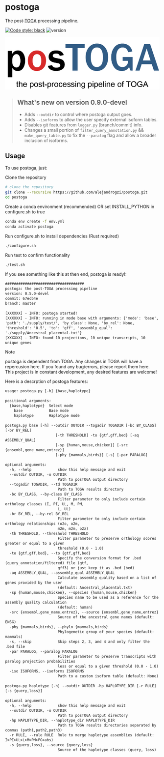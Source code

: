 # postoga

The post-[TOGA](https://github.com/hillerlab/TOGA) processing pipeline.

[![Code style: black](https://img.shields.io/badge/code%20style-black-000000.svg)](https://github.com/psf/black)
![version](https://img.shields.io/badge/version-0.9.0--devel-orange)

<p align="center">
    <img width=700 align="center" src="./supply/postoga_logo_git.png" >
</p>

<!-- <img src="./supply/postoga_report.png" align="center"/> -->

> ## What's new on version 0.9.0-devel
>
> - Adds `--outdir` to control where postoga output goes.
> - Adds `--isoforms` to allow the user specify external isoform tables.
> - Disables git features from `logger.py` [branch/commit] info.
> - Changes a small portion of `filter_query_annotation.py` && `make_query_table.py` to fix the `--paralog` flag and allow a broader inclusion of isoforms.   

## Usage

To use postoga, just:

Clone the repository
```bash
# clone the repository
git clone --recursive https://github.com/alejandrogzi/postoga.git
cd postoga
```

Create a conda environment (recommended) OR set INSTALL_PYTHON in configure.sh to true
```bash
conda env create -f env.yml
conda activate postoga
```

Run configure.sh to install dependencies (Rust required)
```bash
./configure.sh
```

Run test to confirm functionality
```bash
./test.sh
```

If you see something like this at then end, postoga is ready!:

```text
####################################
postoga: the post-TOGA processing pipeline
version: 0.5.0-devel
commit: 67ecb4e
branch: master

[XXXXXX] - INFO: postoga started!
[XXXXXX] - INFO: running in mode base with arguments: {'mode': 'base', 'path': './supply/test/', 'by_class': None, 'by_rel': None, 'threshold': '0.5', 'to': 'gff', 'assembly_qual': './supply/Ancestral_placental.txt'}
[XXXXXX] - INFO: found 10 projections, 10 unique transcripts, 10 unique genes
```

> [!NOTE]
>
> postoga is dependent from TOGA. Any changes in TOGA will have a repercusion here. If you found any bug/errors, please report them here.
> This project is in constant development, any desired features are welcome!

Here is a descrption of postoga features:

```text
usage: postoga.py [-h] {base,haplotype}

positional arguments:
  {base,haplotype}  Select mode
    base            Base mode
    haplotype       Haplotype mode

postoga.py base [-h] --outdir OUTDIR --togadir TOGADIR [-bc BY_CLASS] [-br BY_REL]
                       [-th THRESHOLD] -to {gtf,gff,bed} [-aq ASSEMBLY_QUAL]
                       [-sp {human,mouse,chicken}] [-src {ensembl,gene_name,entrez}]
                       [-phy {mammals,birds}] [-s] [-par PARALOG]

optional arguments:
  -h, --help            show this help message and exit
  --outdir OUTDIR, -o OUTDIR
                        Path to posTOGA output directory
  --togadir TOGADIR, --td TOGADIR
                        Path to TOGA results directory
  -bc BY_CLASS, --by-class BY_CLASS
                        Filter parameter to only include certain orthology classes (I, PI, UL, M, PM,
                        L, UL)
  -br BY_REL, --by-rel BY_REL
                        Filter parameter to only include certain orthology relationships (o2o, o2m,
                        m2m, m2m, o2z)
  -th THRESHOLD, --threshold THRESHOLD
                        Filter parameter to preserve orthology scores greater or equal to a given
                        threshold (0.0 - 1.0)
  -to {gtf,gff,bed}, --to {gtf,gff,bed}
                        Specify the conversion format for .bed (query_annotation/filtered) file (gtf,
                        gff3) or just keep it as .bed (bed)
  -aq ASSEMBLY_QUAL, --assembly_qual ASSEMBLY_QUAL
                        Calculate assembly quality based on a list of genes provided by the user
                        (default: Ancestral_placental.txt)
  -sp {human,mouse,chicken}, --species {human,mouse,chicken}
                        Species name to be used as a reference for the assembly quality calculation
                        (default: human)
  -src {ensembl,gene_name,entrez}, --source {ensembl,gene_name,entrez}
                        Source of the ancestral gene names (default: ENSG)
  -phy {mammals,birds}, --phylo {mammals,birds}
                        Phylogenetic group of your species (default: mammals)
  -s, --skip            Skip steps 2, 3, and 4 and only filter the .bed file
  -par PARALOG, --paralog PARALOG
                        Filter parameter to preserve transcripts with paralog projection probabilities
                        less or equal to a given threshold (0.0 - 1.0)
  -iso ISOFORMS, --isoforms ISOFORMS
                        Path to a custom isoform table (default: None)

postoga.py haplotype [-h] --outdir OUTDIR -hp HAPLOTYPE_DIR [-r RULE] [-s {query,loss}]

optional arguments:
  -h, --help            show this help message and exit
  --outdir OUTDIR, -o OUTDIR
                        Path to posTOGA output directory
  -hp HAPLOTYPE_DIR, --haplotype_dir HAPLOTYPE_DIR
                        Path to TOGA results directories separated by commas (path1,path2,path3)
  -r RULE, --rule RULE  Rule to merge haplotype assemblies (default: I>PI>UL>L>M>PM>PG>abs)
  -s {query,loss}, --source {query,loss}
                        Source of the haplotype classes (query, loss)
```



